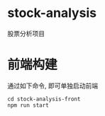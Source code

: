 # stock-analysis
股票分析项目

# 前端构建

通过如下命令, 即可单独启动前端

```azure
cd stock-analysis-front
npm run start
```